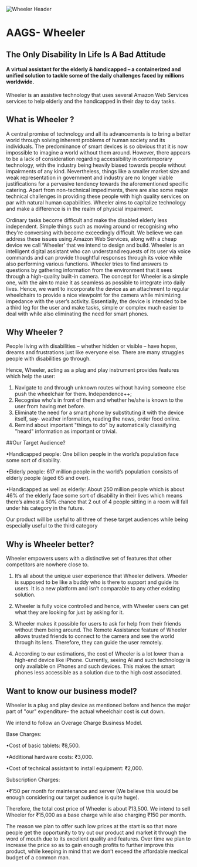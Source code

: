 ![Wheeler Header](https://github.com/akshatvg/AAGS-Wheeler/blob/master/header.png "Wheeler Header")

# AAGS- Wheeler

## The Only Disability In Life Is A Bad Attitude

#### A virtual assistant for the elderly & handicapped – a containerized and unified solution to tackle some of the daily challenges faced by millions worldwide. 

Wheeler is an assistive technology that uses several Amazon Web Services services to help elderly and the handicapped in their day to day tasks.


## What is Wheeler ?

A central promise of technology and all its advancements is to bring a better world through solving inherent problems of human society and its individuals. The predominance of smart devices is so obvious that it is now impossible to imagine a world without them around. However, there appears to be a lack of consideration regarding accessibility in contemporary technology, with the industry being heavily biased towards people without impairments of any kind. Nevertheless, things like a smaller market size and weak representation in government and industry are no longer viable justifications for a pervasive tendency towards the aforementioned specific catering. Apart from non-technical impediments, there are also some major technical challenges in providing these people with high quality services on par with natural human capabilities. Wheeler aims to capitalize technology and make a difference is in the realm of physcial impairment. 

Ordinary tasks become difficult and make the disabled elderly less independent. Simple things such as moving around or recognising who they're conversing with become exceedingly difficult. We believe we can address these issues using Amazon Web Services, along with a cheap device we call ‘Wheeler’ that we intend to design and build. Wheeler is an intelligent digital assistant who can understand requests of its user via voice commands and can provide thoughtful responses through its voice while also performing various functions. Wheeler tries to find answers to questions by gathering information from the environment that it sees through a high-quality built-in camera. The concept for Wheeler is a simple one, with the aim to make it as seamless as possible to integrate into daily lives. Hence, we want to incorporate the device as an attachment to regular wheelchairs to provide a nice viewpoint for the camera while minimizing impedance with the user’s activity. Essentially, the device is intended to be a third leg for the user and make tasks, simple or complex much easier to deal with while also eliminating the need for smart phones.


## Why Wheeler ?

People living with disabilities – whether hidden or visible – have hopes, dreams and frustrations just like everyone else. There are many struggles people with disabilities go through. 

Hence, Wheeler, acting as a plug and play instrument provides features which help the user:
1) Navigate to and through unknown routes without having someone else push the wheelchair for them. 
                             Independence++;
2) Recognise who's in front of them and whether he/she is known to the user from having met before.
3) Eliminate the need for a smart phone by substituting it with the device itself, say- weather information, reading the news, order food online.
4) Remind about important "things to do" by automatically classifying "heard" information as important or trivial.


##Our Target Audience?

•Handicapped people: One billion people in the world’s population face some sort of disability. 

•Elderly people: 617 million people in the world’s population consists of elderly people (aged 65 and over). 

•Handicapped as well as elderly: About 250 million people which is about 46% of the elderly face some sort of disability in their lives which means there’s almost a 50% chance that 2 out of 4 people sitting in a room will fall under his category in the future. 

Our product will be useful to all three of these target audiences while being especially useful to the third category


## Why is Wheeler better?

Wheeler empowers users with a distinctive set of features that other competitors are nowhere close to.

1. It’s all about the unique user experience that Wheeler delivers. Wheeler is supposed to be like a buddy who is
there to support and guide its users. It is a new platform and isn’t comparable to any other existing
solution. 

2. Wheeler is fully voice controlled and hence, with Wheeler users can get what they are looking for just by asking for it.

3. Wheeler makes it possible for users to ask for help from their friends without them being around. The Remote
Assistance feature of Wheeler allows trusted friends to connect to the camera and see the world through its
lens. Therefore, they can guide the user remotely.

4. According to our estimations, the cost of Wheeler is a lot lower than a high-end device like iPhone. Currently,
seeing AI and such technology is only available on iPhones and such devices. This makes the smart phones less accessible as a solution due to the high cost associated.

## Want to know our business model?

Wheeler is a plug and play device as mentioned before and hence the major part of "our" expenditure- the actual wheelchair cost is cut down. 

We intend to follow an Overage Charge Business Model.

Base Charges:

•Cost of basic tablets: ₹8,500. 

•Additional hardware costs: ₹3,000. 

•Cost of technical assistant to install equipment: ₹2,000. 

Subscription Charges:

•₹150 per month for maintenance and server (We believe this would be enough considering our target audience is quite huge). 

Therefore, the total cost price of Wheeler is about ₹13,500. We intend to sell Wheeler for ₹15,000 as a base charge while also charging ₹150 per month. 

The reason we plan to offer such low prices at the start is so that more people get the opportunity to try out our product and market it through the word of mouth due to its excellent quality and features. Over time we plan to increase the price so as to gain enough profits to further improve this product, while keeping in mind that we don’t exceed the affordable medical budget of a common man.
